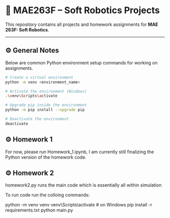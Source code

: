 # 🧠 MAE263F – Soft Robotics Projects

This repository contains all projects and homework assignments for **MAE 263F: Soft Robotics**.

---

## ⚙️ General Notes

Below are common Python environment setup commands for working on assignments.

```bash
# Create a virtual environment
python -m venv <environment_name>

# Activate the environment (Windows)
.\venv\Scripts\activate

# Upgrade pip inside the environment
python -m pip install --upgrade pip

# Deactivate the environment
deactivate

```

## ⚙️ Homework 1
For now, please run Homework_1.ipynb, I am currently still finalizing the Python version of the homework code.


## ⚙️ Homework 2
homework2.py runs the main code which is essentially all within simulation

To run code run the colloing commands:

python -m venv venv
venv\Scripts\activate         # on Windows
pip install -r requirements.txt
python main.py
